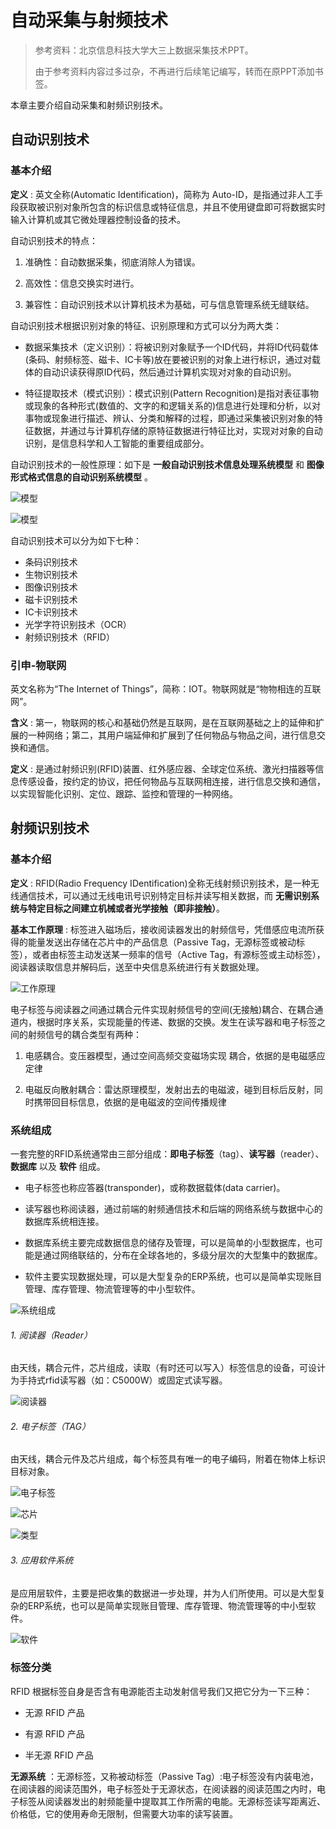 # 自动采集与射频技术

> 参考资料：北京信息科技大学大三上数据采集技术PPT。
>
> 由于参考资料内容过多过杂，不再进行后续笔记编写，转而在原PPT添加书签。

本章主要介绍自动采集和射频识别技术。

## 自动识别技术

### 基本介绍

**定义** : 英文全称(Automatic Identification)，简称为 Auto-ID，是指通过非人工手段获取被识别对象所包含的标识信息或特征信息，并且不使用键盘即可将数据实时输入计算机或其它微处理器控制设备的技术。

自动识别技术的特点：

1. 准确性：自动数据采集，彻底消除人为错误。

2. 高效性：信息交换实时进行。

3. 兼容性：自动识别技术以计算机技术为基础，可与信息管理系统无缝联结。

自动识别技术根据识别对象的特征、识别原理和方式可以分为两大类：

- 数据采集技术（定义识别）：将被识别对象赋予一个ID代码，并将ID代码载体(条码、射频标签、磁卡、IC卡等)放在要被识别的对象上进行标识，通过对载体的自动识读获得原ID代码，然后通过计算机实现对对象的自动识别。

- 特征提取技术（模式识别）：模式识别(Pattern Recognition)是指对表征事物或现象的各种形式(数值的、文字的和逻辑关系的)信息进行处理和分析，以对事物或现象进行描述、辨认、分类和解释的过程，即通过采集被识别对象的特征数据，并通过与计算机存储的原特征数据进行特征比对，实现对对象的自动识别，是信息科学和人工智能的重要组成部分。

自动识别技术的一般性原理：如下是 **一般自动识别技术信息处理系统模型** 和 **图像形式格式信息的自动识别系统模型** 。

![模型](img/07/01.png)

![模型](img/07/02.png)


自动识别技术可以分为如下七种：

- 条码识别技术
- 生物识别技术
- 图像识别技术
- 磁卡识别技术
- IC卡识别技术
- 光学字符识别技术（OCR）
- 射频识别技术（RFID）

### 引申-物联网

英文名称为“The Internet of Things”，简称：IOT。物联网就是“物物相连的互联网”。

**含义** : 第一，物联网的核心和基础仍然是互联网，是在互联网基础之上的延伸和扩展的一种网络；第二，其用户端延伸和扩展到了任何物品与物品之间，进行信息交换和通信。

**定义** : 是通过射频识别(RFID)装置、红外感应器、全球定位系统、激光扫描器等信息传感设备，按约定的协议，把任何物品与互联网相连接，进行信息交换和通信，以实现智能化识别、定位、跟踪、监控和管理的一种网络。

## 射频识别技术

### 基本介绍

**定义** :  RFID(Radio Frequency IDentification)全称无线射频识别技术，是一种无线通信技术，可以通过无线电讯号识别特定目标并读写相关数据，而 **无需识别系统与特定目标之间建立机械或者光学接触（即非接触）**。

**基本工作原理** : 标签进入磁场后，接收阅读器发出的射频信号，凭借感应电流所获得的能量发送出存储在芯片中的产品信息（Passive Tag，无源标签或被动标签），或者由标签主动发送某一频率的信号（Active Tag，有源标签或主动标签），阅读器读取信息并解码后，送至中央信息系统进行有关数据处理。

![工作原理](img/07/04.png)

电子标签与阅读器之间通过耦合元件实现射频信号的空间(无接触)耦合、在耦合通道内，根据时序关系，实现能量的传递、数据的交换。发生在读写器和电子标签之间的射频信号的耦合类型有两种：

1. 电感耦合。变压器模型，通过空间高频交变磁场实现
耦合，依据的是电磁感应定律

2. 电磁反向散射耦合：雷达原理模型，发射出去的电磁波，碰到目标后反射，同时携带回目标信息，依据的是电磁波的空间传播规律


### 系统组成

一套完整的RFID系统通常由三部分组成：**即电子标签**（tag）、**读写器**（reader）、**数据库** 以及 **软件** 组成。

- 电子标签也称应答器(transponder)，或称数据载体(data carrier)。

* 读写器也称阅读器，通过前端的射频通信技术和后端的网络系统与数据中心的数据库系统相连接。

- 数据库系统主要完成数据信息的储存及管理，可以是简单的小型数据库，也可能是通过网络联结的，分布在全球各地的，多级分层次的大型集中的数据库。

* 软件主要实现数据处理，可以是大型复杂的ERP系统，也可以是简单实现账目管理、库存管理、物流管理等的中小型软件。

![系统组成](img/07/03.png)

###### 1. 阅读器（Reader）

由天线，耦合元件，芯片组成，读取（有时还可以写入）标签信息的设备，可设计为手持式rfid读写器（如：C5000W）或固定式读写器。

![阅读器](img/07/05.png)

###### 2. 电子标签（TAG）

由天线，耦合元件及芯片组成，每个标签具有唯一的电子编码，附着在物体上标识目标对象。

![电子标签](img/07/06.png)

![芯片](img/07/07.png)

![类型](img/07/08.png)

###### 3. 应用软件系统

是应用层软件，主要是把收集的数据进一步处理，并为人们所使用。可以是大型复杂的ERP系统，也可以是简单实现账目管理、库存管理、物流管理等的中小型软件。

![软件](img/07/09.png)

### 标签分类

RFID 根据标签自身是否含有电源能否主动发射信号我们又把它分为一下三种：

- 无源 RFID 产品

- 有源 RFID 产品

- 半无源 RFID 产品

**无源系统** ：无源标签，又称被动标签（Passive Tag）:电子标签没有内装电池，在阅读器的阅读范围外，电子标签处于无源状态，在阅读器的阅读范围之内时，电子标签从阅读器发出的射频能量中提取其工作所需的电能。无源标签读写距离近、价格低，它的使用寿命无限制，但需要大功率的读写装置。





